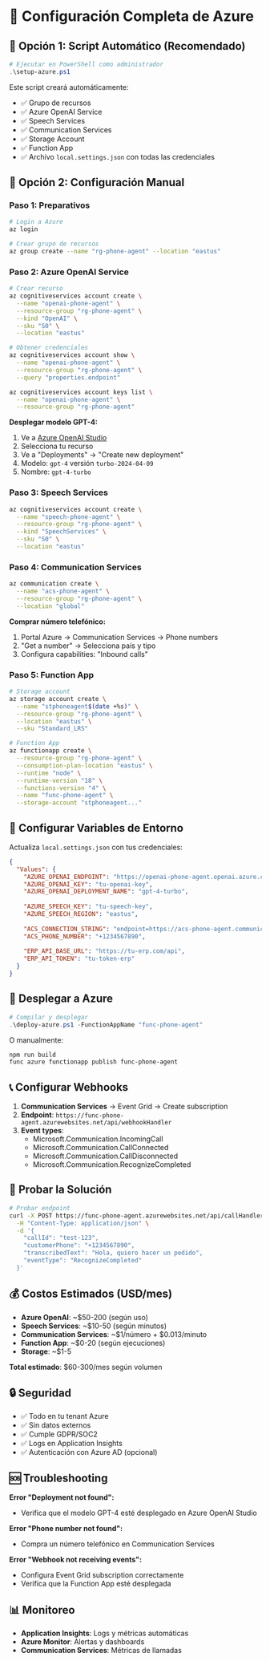 # 🔧 Configuración Completa de Azure

## 🚀 Opción 1: Script Automático (Recomendado)

```powershell
# Ejecutar en PowerShell como administrador
.\setup-azure.ps1
```

Este script creará automáticamente:
- ✅ Grupo de recursos
- ✅ Azure OpenAI Service
- ✅ Speech Services  
- ✅ Communication Services
- ✅ Storage Account
- ✅ Function App
- ✅ Archivo `local.settings.json` con todas las credenciales

## 🔧 Opción 2: Configuración Manual

### **Paso 1: Preparativos**
```bash
# Login a Azure
az login

# Crear grupo de recursos
az group create --name "rg-phone-agent" --location "eastus"
```

### **Paso 2: Azure OpenAI Service**
```bash
# Crear recurso
az cognitiveservices account create \
  --name "openai-phone-agent" \
  --resource-group "rg-phone-agent" \
  --kind "OpenAI" \
  --sku "S0" \
  --location "eastus"

# Obtener credenciales
az cognitiveservices account show \
  --name "openai-phone-agent" \
  --resource-group "rg-phone-agent" \
  --query "properties.endpoint"

az cognitiveservices account keys list \
  --name "openai-phone-agent" \
  --resource-group "rg-phone-agent"
```

**Desplegar modelo GPT-4:**
1. Ve a [Azure OpenAI Studio](https://oai.azure.com/)
2. Selecciona tu recurso
3. Ve a "Deployments" → "Create new deployment"
4. Modelo: `gpt-4` versión `turbo-2024-04-09`
5. Nombre: `gpt-4-turbo`

### **Paso 3: Speech Services**
```bash
az cognitiveservices account create \
  --name "speech-phone-agent" \
  --resource-group "rg-phone-agent" \
  --kind "SpeechServices" \
  --sku "S0" \
  --location "eastus"
```

### **Paso 4: Communication Services**
```bash
az communication create \
  --name "acs-phone-agent" \
  --resource-group "rg-phone-agent" \
  --location "global"
```

**Comprar número telefónico:**
1. Portal Azure → Communication Services → Phone numbers
2. "Get a number" → Selecciona país y tipo
3. Configura capabilities: "Inbound calls"

### **Paso 5: Function App**
```bash
# Storage account
az storage account create \
  --name "stphoneagent$(date +%s)" \
  --resource-group "rg-phone-agent" \
  --location "eastus" \
  --sku "Standard_LRS"

# Function App
az functionapp create \
  --resource-group "rg-phone-agent" \
  --consumption-plan-location "eastus" \
  --runtime "node" \
  --runtime-version "18" \
  --functions-version "4" \
  --name "func-phone-agent" \
  --storage-account "stphoneagent..."
```

## 📝 Configurar Variables de Entorno

Actualiza `local.settings.json` con tus credenciales:

```json
{
  "Values": {
    "AZURE_OPENAI_ENDPOINT": "https://openai-phone-agent.openai.azure.com/",
    "AZURE_OPENAI_KEY": "tu-openai-key",
    "AZURE_OPENAI_DEPLOYMENT_NAME": "gpt-4-turbo",
    
    "AZURE_SPEECH_KEY": "tu-speech-key",
    "AZURE_SPEECH_REGION": "eastus",
    
    "ACS_CONNECTION_STRING": "endpoint=https://acs-phone-agent.communication.azure.com/;accesskey=tu-key",
    "ACS_PHONE_NUMBER": "+1234567890",
    
    "ERP_API_BASE_URL": "https://tu-erp.com/api",
    "ERP_API_TOKEN": "tu-token-erp"
  }
}
```

## 🚀 Desplegar a Azure

```powershell
# Compilar y desplegar
.\deploy-azure.ps1 -FunctionAppName "func-phone-agent"
```

O manualmente:
```bash
npm run build
func azure functionapp publish func-phone-agent
```

## 📞 Configurar Webhooks

1. **Communication Services** → Event Grid → Create subscription
2. **Endpoint**: `https://func-phone-agent.azurewebsites.net/api/webhookHandler`
3. **Event types**: 
   - Microsoft.Communication.IncomingCall
   - Microsoft.Communication.CallConnected
   - Microsoft.Communication.CallDisconnected
   - Microsoft.Communication.RecognizeCompleted

## 🧪 Probar la Solución

```bash
# Probar endpoint
curl -X POST https://func-phone-agent.azurewebsites.net/api/callHandler \
  -H "Content-Type: application/json" \
  -d '{
    "callId": "test-123",
    "customerPhone": "+1234567890",
    "transcribedText": "Hola, quiero hacer un pedido",
    "eventType": "RecognizeCompleted"
  }'
```

## 💰 Costos Estimados (USD/mes)

- **Azure OpenAI**: ~$50-200 (según uso)
- **Speech Services**: ~$10-50 (según minutos)
- **Communication Services**: ~$1/número + $0.013/minuto
- **Function App**: ~$0-20 (según ejecuciones)
- **Storage**: ~$1-5

**Total estimado**: $60-300/mes según volumen

## 🔒 Seguridad

- ✅ Todo en tu tenant Azure
- ✅ Sin datos externos
- ✅ Cumple GDPR/SOC2
- ✅ Logs en Application Insights
- ✅ Autenticación con Azure AD (opcional)

## 🆘 Troubleshooting

**Error "Deployment not found":**
- Verifica que el modelo GPT-4 esté desplegado en Azure OpenAI Studio

**Error "Phone number not found":**
- Compra un número telefónico en Communication Services

**Error "Webhook not receiving events":**
- Configura Event Grid subscription correctamente
- Verifica que la Function App esté desplegada

## 📊 Monitoreo

- **Application Insights**: Logs y métricas automáticas
- **Azure Monitor**: Alertas y dashboards
- **Communication Services**: Métricas de llamadas